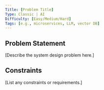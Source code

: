 ```yaml
---
Title: [Problem Title]
Type: Classic | AI
Difficulty: [Easy/Medium/Hard]
Tags: [e.g., microservices, LLM, vector DB]
---
```


## Problem Statement

[Describe the system design problem here.]

## Constraints

[List any constraints or requirements.]
